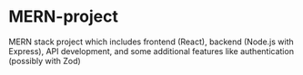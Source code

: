 # MERN-project
 MERN stack project which includes frontend (React), backend (Node.js with Express), API development, and some additional features like authentication (possibly with Zod)
